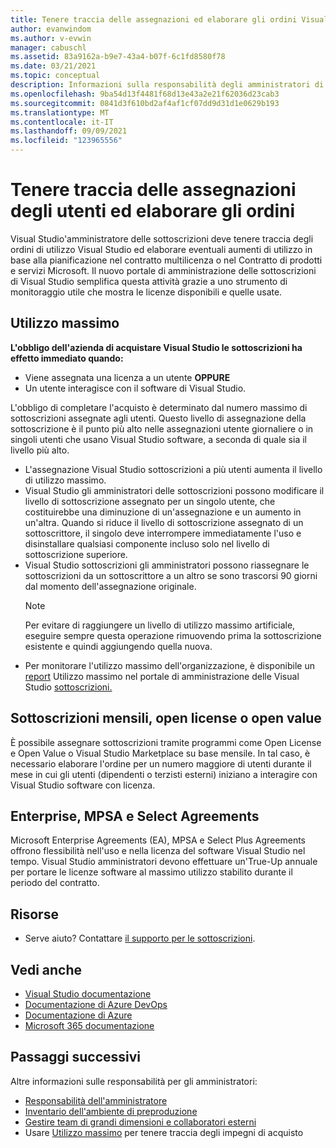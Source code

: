 ```yaml
---
title: Tenere traccia delle assegnazioni ed elaborare gli ordini Visual Studio sottoscrizioni | Visual Studio Mercato
author: evanwindom
ms.author: v-evwin
manager: cabuschl
ms.assetid: 83a9162a-b9e7-43a4-b07f-6c1fd8580f78
ms.date: 03/21/2021
ms.topic: conceptual
description: Informazioni sulla responsabilità degli amministratori di tenere traccia delle assegnazioni degli utenti ed elaborare gli ordini.
ms.openlocfilehash: 9ba54d13f4481f68d13e43a2e21f62036d23cab3
ms.sourcegitcommit: 0841d3f610bd2af4af1cf07dd9d31d1e0629b193
ms.translationtype: MT
ms.contentlocale: it-IT
ms.lasthandoff: 09/09/2021
ms.locfileid: "123965556"
---
```

# <a name="track-user-assignment-and-process-orders"></a>Tenere traccia delle assegnazioni degli utenti ed elaborare gli ordini
Visual Studio'amministratore delle sottoscrizioni deve tenere traccia degli ordini di utilizzo Visual Studio ed elaborare eventuali aumenti di utilizzo in base alla pianificazione nel contratto multilicenza o nel Contratto di prodotti e servizi Microsoft. Il nuovo portale di amministrazione delle sottoscrizioni di Visual Studio semplifica questa attività grazie a uno strumento di monitoraggio utile che mostra le licenze disponibili e quelle usate.

## <a name="maximum-usage"></a>Utilizzo massimo
**L'obbligo dell'azienda di acquistare Visual Studio le sottoscrizioni ha effetto immediato quando:**
- Viene assegnata una licenza a un utente **OPPURE**
- Un utente interagisce con il software di Visual Studio.

L'obbligo di completare l'acquisto è determinato dal numero massimo di sottoscrizioni assegnate agli utenti. Questo livello di assegnazione della sottoscrizione è il punto più alto nelle assegnazioni utente giornaliere o in singoli utenti che usano Visual Studio software, a seconda di quale sia il livello più alto.

- L'assegnazione Visual Studio sottoscrizioni a più utenti aumenta il livello di utilizzo massimo.  
- Visual Studio gli amministratori delle sottoscrizioni possono modificare il livello di sottoscrizione assegnato per un singolo utente, che costituirebbe una diminuzione di un'assegnazione e un aumento in un'altra. Quando si riduce il livello di sottoscrizione assegnato di un sottoscrittore, il singolo deve interrompere immediatamente l'uso e disinstallare qualsiasi componente incluso solo nel livello di sottoscrizione superiore. 
- Visual Studio sottoscrizioni gli amministratori possono riassegnare le sottoscrizioni da un sottoscrittore a un altro se sono trascorsi 90 giorni dal momento dell'assegnazione originale. 
    > [!NOTE]
    > Per evitare di raggiungere un livello di utilizzo massimo artificiale, eseguire sempre questa operazione rimuovendo prima la sottoscrizione esistente e quindi aggiungendo quella nuova. 
- Per monitorare l'utilizzo massimo dell'organizzazione, è disponibile un [report](maximum-usage.md) Utilizzo massimo nel portale di amministrazione delle Visual Studio [sottoscrizioni.](https://manage.visualstudio.com) 

## <a name="monthly-subscriptions-open-license-or-open-value"></a>Sottoscrizioni mensili, open license o open value
È possibile assegnare sottoscrizioni tramite programmi come Open License e Open Value o Visual Studio Marketplace su base mensile. In tal caso, è necessario elaborare l'ordine per un numero maggiore di utenti durante il mese in cui gli utenti (dipendenti o terzisti esterni) iniziano a interagire con Visual Studio software con licenza.

## <a name="enterprise-mpsa-and-select-agreements"></a>Enterprise, MPSA e Select Agreements
Microsoft Enterprise Agreements (EA), MPSA e Select Plus Agreements offrono flessibilità nell'uso e nella licenza del software Visual Studio nel tempo. Visual Studio amministratori devono effettuare un'True-Up annuale per portare le licenze software al massimo utilizzo stabilito durante il periodo del contratto.

## <a name="resources"></a>Risorse
- Serve aiuto?  Contattare [il supporto per le sottoscrizioni](https://aka.ms/vsadminhelp).

## <a name="see-also"></a>Vedi anche
- [Visual Studio documentazione](/visualstudio/)
- [Documentazione di Azure DevOps](/azure/devops/)
- [Documentazione di Azure](/azure/)
- [Microsoft 365 documentazione](/microsoft-365/)

## <a name="next-steps"></a>Passaggi successivi
Altre informazioni sulle responsabilità per gli amministratori:
- [Responsabilità dell'amministratore](admin-responsibilities.md)
- [Inventario dell'ambiente di preproduzione](admin-inventory.md)
- [Gestire team di grandi dimensioni e collaboratori esterni](manage-teams.md)
- Usare [Utilizzo massimo](maximum-usage.md) per tenere traccia degli impegni di acquisto